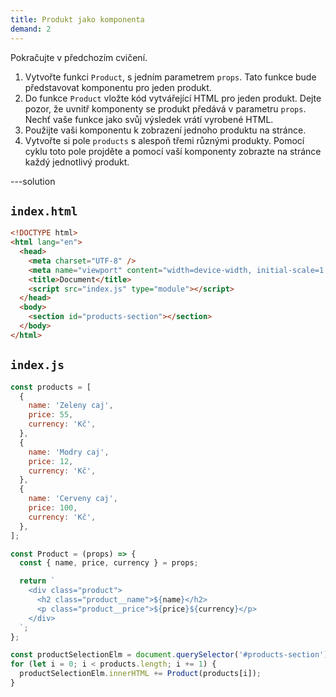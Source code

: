 ```yaml
---
title: Produkt jako komponenta
demand: 2
---
```


Pokračujte v předchozím cvičení.

1. Vytvořte funkci `Product`, s jedním parametrem `props`. Tato funkce bude představovat komponentu pro jeden produkt.
1. Do funkce `Product` vložte kód vytvářející HTML pro jeden produkt. Dejte pozor, že uvnitř komponenty se produkt předává v parametru `props`. Nechť vaše funkce jako svůj výsledek vrátí vyrobené HTML.
1. Použijte vaši komponentu k zobrazení jednoho produktu na stránce.
1. Vytvořte si pole `products` s alespoň třemi různými produkty. Pomocí cyklu toto pole projděte a pomocí vaší komponenty zobrazte na stránce každý jednotlivý produkt.

---solution

## `index.html`

```html
<!DOCTYPE html>
<html lang="en">
  <head>
    <meta charset="UTF-8" />
    <meta name="viewport" content="width=device-width, initial-scale=1.0" />
    <title>Document</title>
    <script src="index.js" type="module"></script>
  </head>
  <body>
    <section id="products-section"></section>
  </body>
</html>
```

## `index.js`

```js
const products = [
  {
    name: 'Zeleny caj',
    price: 55,
    currency: 'Kč',
  },
  {
    name: 'Modry caj',
    price: 12,
    currency: 'Kč',
  },
  {
    name: 'Cerveny caj',
    price: 100,
    currency: 'Kč',
  },
];

const Product = (props) => {
  const { name, price, currency } = props;

  return `
    <div class="product">
      <h2 class="product__name">${name}</h2>
      <p class="product__price">${price}${currency}</p>
    </div>
  `;
};

const productSelectionElm = document.querySelector('#products-section');
for (let i = 0; i < products.length; i += 1) {
  productSelectionElm.innerHTML += Product(products[i]);
}
```
